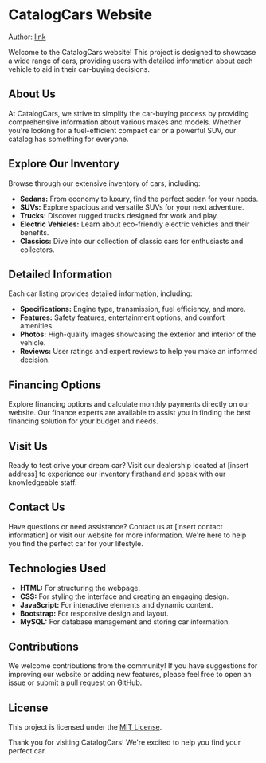 # CatalogCars Website

Author: [link](https://github.com/SzymekRzepka/HTML-CSS-projekt)

Welcome to the CatalogCars website! This project is designed to showcase a wide range of cars, providing users with detailed information about each vehicle to aid in their car-buying decisions.

## About Us

At CatalogCars, we strive to simplify the car-buying process by providing comprehensive information about various makes and models. Whether you're looking for a fuel-efficient compact car or a powerful SUV, our catalog has something for everyone.

## Explore Our Inventory

Browse through our extensive inventory of cars, including:

- **Sedans:** From economy to luxury, find the perfect sedan for your needs.
- **SUVs:** Explore spacious and versatile SUVs for your next adventure.
- **Trucks:** Discover rugged trucks designed for work and play.
- **Electric Vehicles:** Learn about eco-friendly electric vehicles and their benefits.
- **Classics:** Dive into our collection of classic cars for enthusiasts and collectors.

## Detailed Information

Each car listing provides detailed information, including:

- **Specifications:** Engine type, transmission, fuel efficiency, and more.
- **Features:** Safety features, entertainment options, and comfort amenities.
- **Photos:** High-quality images showcasing the exterior and interior of the vehicle.
- **Reviews:** User ratings and expert reviews to help you make an informed decision.

## Financing Options

Explore financing options and calculate monthly payments directly on our website. Our finance experts are available to assist you in finding the best financing solution for your budget and needs.

## Visit Us

Ready to test drive your dream car? Visit our dealership located at [insert address] to experience our inventory firsthand and speak with our knowledgeable staff.

## Contact Us

Have questions or need assistance? Contact us at [insert contact information] or visit our website for more information. We're here to help you find the perfect car for your lifestyle.

## Technologies Used

- **HTML:** For structuring the webpage.
- **CSS:** For styling the interface and creating an engaging design.
- **JavaScript:** For interactive elements and dynamic content.
- **Bootstrap:** For responsive design and layout.
- **MySQL:** For database management and storing car information.

## Contributions

We welcome contributions from the community! If you have suggestions for improving our website or adding new features, please feel free to open an issue or submit a pull request on GitHub.

## License

This project is licensed under the [MIT License](LICENSE).

Thank you for visiting CatalogCars! We're excited to help you find your perfect car.
